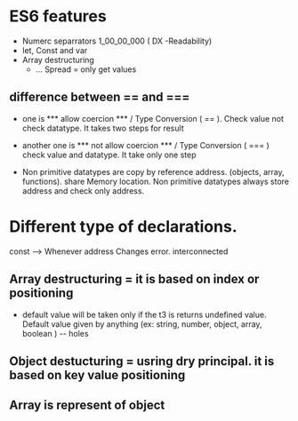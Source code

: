 # ES6 features
- Numerc separrators 1_00_00_000 ( DX -Readability)
- let, Const and var
- Array destructuring 
   - ... Spread = only get values
## difference between == and ===
- one is *** allow coercion *** / Type Conversion ( == ). Check value not check datatype. It takes two steps for result
- another one is *** not allow coercion *** / Type Conversion ( === ) check value and datatype. It take only one step

- Non primitive datatypes are copy by reference address. (objects, array, functions). share Memory location. Non primitive datatypes always store address and check only address.

# Different type of declarations. 

const --> Whenever address Changes error. interconnected 

## Array destructuring = it is based on index or positioning
- default value will be taken only if the t3 is returns undefined value.  Default value given by anything (ex: string, number, object, array, boolean )
-- holes 

## Object destucturing = usring dry principal. it is based on key value positioning

## Array is represent of object 
